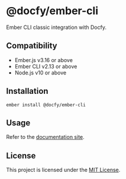 # @docfy/ember-cli

Ember CLI classic integration with Docfy.

## Compatibility

- Ember.js v3.16 or above
- Ember CLI v2.13 or above
- Node.js v10 or above

## Installation

```
ember install @docfy/ember-cli
```

## Usage

Refer to the [documentation site](https://docfy.dev/docs/ember).

## License

This project is licensed under the [MIT License](LICENSE.md).
